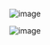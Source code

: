 ![image](https://github.com/nataliejian/learning/blob/master/matlab%E5%BD%B1%E5%83%8F%E8%99%95%E7%90%86/HW9%E5%88%87%E5%89%B2/fig.png)

![image](https://github.com/nataliejian/learning/blob/master/matlab%E5%BD%B1%E5%83%8F%E8%99%95%E7%90%86/HW9%E5%88%87%E5%89%B2/Fig2.png)
